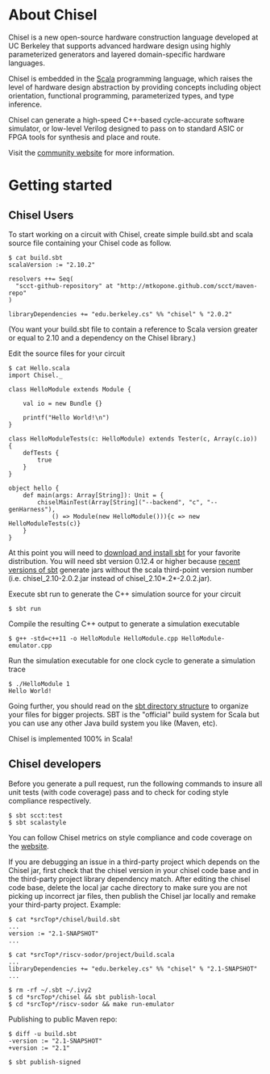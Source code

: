 About Chisel
============

Chisel is a new open-source hardware construction language developed
at UC Berkeley that supports advanced hardware design using highly
parameterized generators and layered domain-specific hardware languages.

Chisel is embedded in the [Scala](http://www.scala-lang.org/) programming
language, which raises the level of hardware design abstraction by providing
concepts including object orientation, functional programming, parameterized
types, and type inference.

Chisel can generate a high-speed C++-based cycle-accurate software simulator,
or low-level Verilog designed to pass on to standard ASIC or FPGA tools
for synthesis and place and route.

Visit the [community website](http://chisel.eecs.berkeley.edu/) for more
information.

Getting started
===============

Chisel Users
------------

To start working on a circuit with Chisel, create simple build.sbt
and scala source file containing your Chisel code as follow.

    $ cat build.sbt
    scalaVersion := "2.10.2"

    resolvers ++= Seq(
      "scct-github-repository" at "http://mtkopone.github.com/scct/maven-repo"
    )

    libraryDependencies += "edu.berkeley.cs" %% "chisel" % "2.0.2"

(You want your build.sbt file to contain a reference to Scala version greater
or equal to 2.10 and a dependency on the Chisel library.)

Edit the source files for your circuit

    $ cat Hello.scala
    import Chisel._

    class HelloModule extends Module {

        val io = new Bundle {}

        printf("Hello World!\n")
    }

    class HelloModuleTests(c: HelloModule) extends Tester(c, Array(c.io)) {
        defTests {
            true
        }
    }

    object hello {
        def main(args: Array[String]): Unit = {
            chiselMainTest(Array[String]("--backend", "c", "--genHarness"),
                () => Module(new HelloModule())){c => new HelloModuleTests(c)}
        }
    }

At this point you will need to [download and install sbt](http://www.scala-sbt.org/release/docs/Getting-Started/Setup.html#installing-sbt)
for your favorite distribution. You will need sbt version 0.12.4 or higher
because [recent versions of sbt](http://www.scala-sbt.org/0.12.4/docs/Community/Changes.html)
generate jars without the scala third-point version number
(i.e. chisel_2.10-2.0.2.jar instead of chisel_2.10*.2*-2.0.2.jar).

Execute sbt run to generate the C++ simulation source for your circuit

    $ sbt run

Compile the resulting C++ output to generate a simulation executable

    $ g++ -std=c++11 -o HelloModule HelloModule.cpp HelloModule-emulator.cpp

Run the simulation executable for one clock cycle to generate a simulation trace

    $ ./HelloModule 1
    Hello World!

Going further, you should read on the [sbt directory structure](http://www.scala-sbt.org/release/docs/Getting-Started/Directories.html)
to organize your files for bigger projects. SBT is the &quot;official&quot;
build system for Scala but you can use any other Java build system you
like (Maven, etc).

Chisel is implemented 100% in Scala!


Chisel developers
-----------------

Before you generate a pull request, run the following commands
to insure all unit tests (with code coverage) pass
and to check for coding style compliance respectively.

    $ sbt scct:test
    $ sbt scalastyle

You can follow Chisel metrics on style compliance and code coverage
on the [website](https://chisel.eecs.berkeley.edu/unit_test_trends.html).

If you are debugging an issue in a third-party project which depends
on the Chisel jar, first check that the chisel version in your chisel
code base and in the third-party project library dependency match.
After editing the chisel code base, delete the local jar cache directory
to make sure you are not picking up incorrect jar files, then publish
the Chisel jar locally and remake your third-party project. Example:

    $ cat *srcTop*/chisel/build.sbt
    ...
    version := "2.1-SNAPSHOT"
    ...

    $ cat *srcTop*/riscv-sodor/project/build.scala
    ...
    libraryDependencies += "edu.berkeley.cs" %% "chisel" % "2.1-SNAPSHOT"
    ...

    $ rm -rf ~/.sbt ~/.ivy2
    $ cd *srcTop*/chisel && sbt publish-local
    $ cd *srcTop*/riscv-sodor && make run-emulator

Publishing to public Maven repo:

    $ diff -u build.sbt
    -version := "2.1-SNAPSHOT"
    +version := "2.1"

    $ sbt publish-signed
